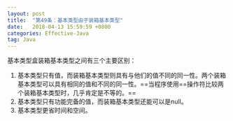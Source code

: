 ```yaml
---
layout: post
title:  "第49条：基本类型由于装箱基本类型"
date:   2018-04-13 15:59:59 +0800
categories: Effective-Java
tag: Java
---
```



基本类型盒装箱基本类型之间有三个主要区别：
1. 基本类型只有值，而装箱基本类型则具有与他们的值不同的同一性。两个装箱基本类型可以具有相同的值和不同的同一性。==当程序使用\=\=操作符比较两个装箱基本类型时，几乎肯定是不等的。==
2. 基本类型只有功能完备的值，而装箱基本类型还能可以是null。
3. 基本类型更省时间和空间。

